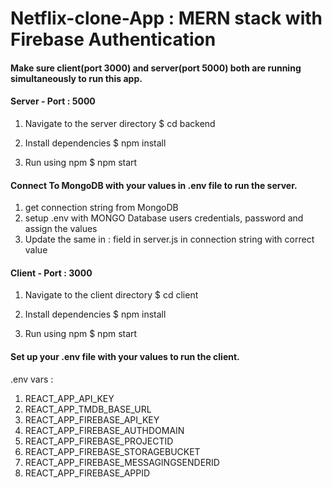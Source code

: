 # Netflix-clone-App : MERN stack with Firebase Authentication

#### Make sure client(port 3000) and server(port 5000) both are running simultaneously to run this app.

#### Server - Port : 5000

1. Navigate to the server directory
   $ cd backend

2. Install dependencies
   $ npm install

3. Run using npm
   $ npm start

#### Connect To MongoDB with your values in .env file to run the server.

1. get connection string from MongoDB
2. setup .env with MONGO Database users credentials, password and assign the values
3. Update the same in <username>:<password> field in server.js in connection string with correct value

#### Client - Port : 3000

1. Navigate to the client directory
   $ cd client

2. Install dependencies
   $ npm install

3. Run using npm
   $ npm start

#### Set up your .env file with your values to run the client.

.env vars :

1. REACT_APP_API_KEY
2. REACT_APP_TMDB_BASE_URL
3. REACT_APP_FIREBASE_API_KEY
4. REACT_APP_FIREBASE_AUTHDOMAIN
5. REACT_APP_FIREBASE_PROJECTID
6. REACT_APP_FIREBASE_STORAGEBUCKET
7. REACT_APP_FIREBASE_MESSAGINGSENDERID
8. REACT_APP_FIREBASE_APPID
